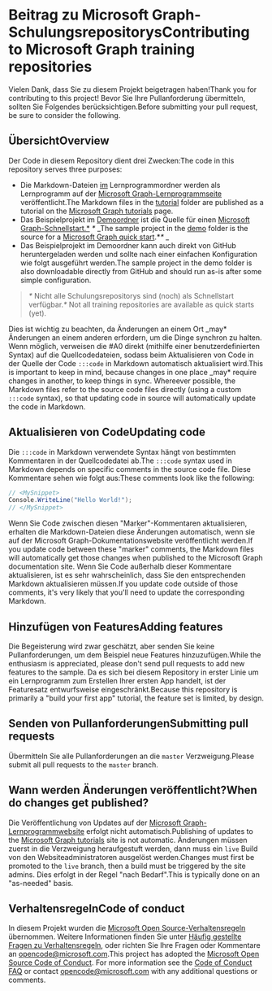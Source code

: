 # <a name="contributing-to-microsoft-graph-training-repositories"></a><span data-ttu-id="131de-101">Beitrag zu Microsoft Graph-Schulungsrepositorys</span><span class="sxs-lookup"><span data-stu-id="131de-101">Contributing to Microsoft Graph training repositories</span></span>

<span data-ttu-id="131de-102">Vielen Dank, dass Sie zu diesem Projekt beigetragen haben!</span><span class="sxs-lookup"><span data-stu-id="131de-102">Thank you for contributing to this project!</span></span> <span data-ttu-id="131de-103">Bevor Sie Ihre Pullanforderung übermitteln, sollten Sie Folgendes berücksichtigen.</span><span class="sxs-lookup"><span data-stu-id="131de-103">Before submitting your pull request, be sure to consider the following.</span></span>

## <a name="overview"></a><span data-ttu-id="131de-104">Übersicht</span><span class="sxs-lookup"><span data-stu-id="131de-104">Overview</span></span>

<span data-ttu-id="131de-105">Der Code in diesem Repository dient drei Zwecken:</span><span class="sxs-lookup"><span data-stu-id="131de-105">The code in this repository serves three purposes:</span></span>

- <span data-ttu-id="131de-106">Die Markdown-Dateien [im](/tutorial) Lernprogrammordner werden als Lernprogramm auf der [Microsoft Graph-Lernprogrammseite](https://docs.microsoft.com/graph/tutorials) veröffentlicht.</span><span class="sxs-lookup"><span data-stu-id="131de-106">The Markdown files in the [tutorial](/tutorial) folder are published as a tutorial on the [Microsoft Graph tutorials](https://docs.microsoft.com/graph/tutorials) page.</span></span>
- <span data-ttu-id="131de-107">Das Beispielprojekt im [Demoordner](/demo) ist die Quelle für einen [Microsoft Graph-Schnellstart.\*](https://developer.microsoft.com/graph/quick-start) *\** _</span><span class="sxs-lookup"><span data-stu-id="131de-107">The sample project in the [demo](/demo) folder is the source for a [Microsoft Graph quick start](https://developer.microsoft.com/graph/quick-start).\**\** _</span></span>
- <span data-ttu-id="131de-108">Das Beispielprojekt im Demoordner kann auch direkt von GitHub heruntergeladen werden und sollte nach einer einfachen Konfiguration wie folgt ausgeführt werden.</span><span class="sxs-lookup"><span data-stu-id="131de-108">The sample project in the demo folder is also downloadable directly from GitHub and should run as-is after some simple configuration.</span></span>

> <span data-ttu-id="131de-109">_*\**_ Nicht alle Schulungsrepositorys sind (noch) als Schnellstart verfügbar.</span><span class="sxs-lookup"><span data-stu-id="131de-109">_*\**_ Not all training repositories are available as quick starts (yet).</span></span>

<span data-ttu-id="131de-110">Dies ist wichtig zu beachten, da Änderungen an einem Ort _may\* Änderungen an einem anderen erfordern, um die Dinge synchron zu halten. Wenn möglich, verweisen die #A0 direkt (mithilfe einer benutzerdefinierten Syntax) auf die Quellcodedateien, sodass beim Aktualisieren von Code in der Quelle der Code `:::code` in Markdown automatisch aktualisiert wird.</span><span class="sxs-lookup"><span data-stu-id="131de-110">This is important to keep in mind, because changes in one place _may\* require changes in another, to keep things in sync. Whereever possible, the Markdown files refer to the source code files directly (using a custom `:::code` syntax), so that updating code in source will automatically update the code in Markdown.</span></span>

## <a name="updating-code"></a><span data-ttu-id="131de-111">Aktualisieren von Code</span><span class="sxs-lookup"><span data-stu-id="131de-111">Updating code</span></span>

<span data-ttu-id="131de-112">Die `:::code` in Markdown verwendete Syntax hängt von bestimmten Kommentaren in der Quellcodedatei ab.</span><span class="sxs-lookup"><span data-stu-id="131de-112">The `:::code` syntax used in Markdown depends on specific comments in the source code file.</span></span> <span data-ttu-id="131de-113">Diese Kommentare sehen wie folgt aus:</span><span class="sxs-lookup"><span data-stu-id="131de-113">These comments look like the following:</span></span>

```csharp
// <MySnippet>
Console.WriteLine("Hello World!");
// </MySnippet>
```

<span data-ttu-id="131de-114">Wenn Sie Code zwischen diesen "Marker"-Kommentaren aktualisieren, erhalten die Markdown-Dateien diese Änderungen automatisch, wenn sie auf der Microsoft Graph-Dokumentationswebsite veröffentlicht werden.</span><span class="sxs-lookup"><span data-stu-id="131de-114">If you update code between these "marker" comments, the Markdown files will automatically get those changes when published to the Microsoft Graph documentation site.</span></span> <span data-ttu-id="131de-115">Wenn Sie Code außerhalb dieser Kommentare aktualisieren, ist es sehr wahrscheinlich, dass Sie den entsprechenden Markdown aktualisieren müssen.</span><span class="sxs-lookup"><span data-stu-id="131de-115">If you update code outside of those comments, it's very likely that you'll need to update the corresponding Markdown.</span></span>

## <a name="adding-features"></a><span data-ttu-id="131de-116">Hinzufügen von Features</span><span class="sxs-lookup"><span data-stu-id="131de-116">Adding features</span></span>

<span data-ttu-id="131de-117">Die Begeisterung wird zwar geschätzt, aber senden Sie keine Pullanforderungen, um dem Beispiel neue Features hinzuzufügen.</span><span class="sxs-lookup"><span data-stu-id="131de-117">While the enthusiasm is appreciated, please don't send pull requests to add new features to the sample.</span></span> <span data-ttu-id="131de-118">Da es sich bei diesem Repository in erster Linie um ein Lernprogramm zum Erstellen Ihrer ersten App handelt, ist der Featuresatz entwurfsweise eingeschränkt.</span><span class="sxs-lookup"><span data-stu-id="131de-118">Because this repository is primarily a "build your first app" tutorial, the feature set is limited, by design.</span></span>

## <a name="submitting-pull-requests"></a><span data-ttu-id="131de-119">Senden von Pullanforderungen</span><span class="sxs-lookup"><span data-stu-id="131de-119">Submitting pull requests</span></span>

<span data-ttu-id="131de-120">Übermitteln Sie alle Pullanforderungen an die `master` Verzweigung.</span><span class="sxs-lookup"><span data-stu-id="131de-120">Please submit all pull requests to the `master` branch.</span></span>

## <a name="when-do-changes-get-published"></a><span data-ttu-id="131de-121">Wann werden Änderungen veröffentlicht?</span><span class="sxs-lookup"><span data-stu-id="131de-121">When do changes get published?</span></span>

<span data-ttu-id="131de-122">Die Veröffentlichung von Updates auf der [Microsoft Graph-Lernprogrammwebsite](https://docs.microsoft.com/graph/tutorials) erfolgt nicht automatisch.</span><span class="sxs-lookup"><span data-stu-id="131de-122">Publishing of updates to the [Microsoft Graph tutorials](https://docs.microsoft.com/graph/tutorials) site is not automatic.</span></span> <span data-ttu-id="131de-123">Änderungen müssen zuerst in die Verzweigung heraufgestuft werden, dann muss ein `live` Build von den Websiteadministratoren ausgelöst werden.</span><span class="sxs-lookup"><span data-stu-id="131de-123">Changes must first be promoted to the `live` branch, then a build must be triggered by the site admins.</span></span> <span data-ttu-id="131de-124">Dies erfolgt in der Regel "nach Bedarf".</span><span class="sxs-lookup"><span data-stu-id="131de-124">This is typically done on an "as-needed" basis.</span></span>

## <a name="code-of-conduct"></a><span data-ttu-id="131de-125">Verhaltensregeln</span><span class="sxs-lookup"><span data-stu-id="131de-125">Code of conduct</span></span>

<span data-ttu-id="131de-p106">In diesem Projekt wurden die [Microsoft Open Source-Verhaltensregeln](https://opensource.microsoft.com/codeofconduct/) übernommen. Weitere Informationen finden Sie unter [Häufig gestellte Fragen zu Verhaltensregeln](https://opensource.microsoft.com/codeofconduct/faq/), oder richten Sie Ihre Fragen oder Kommentare an [opencode@microsoft.com](mailto:opencode@microsoft.com).</span><span class="sxs-lookup"><span data-stu-id="131de-p106">This project has adopted the [Microsoft Open Source Code of Conduct](https://opensource.microsoft.com/codeofconduct/). For more information see the [Code of Conduct FAQ](https://opensource.microsoft.com/codeofconduct/faq/) or contact [opencode@microsoft.com](mailto:opencode@microsoft.com) with any additional questions or comments.</span></span>
